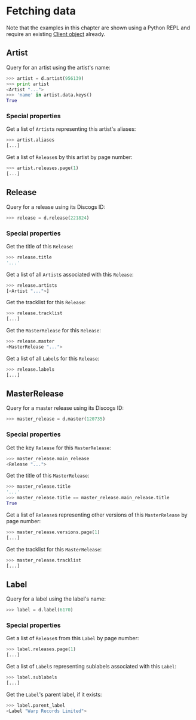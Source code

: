 # Fetching data

Note that the examples in this chapter are shown using a Python REPL and require
an existing [Client object](quickstart.md) already.

## Artist

Query for an artist using the artist's name:

```python
>>> artist = d.artist(956139)
>>> print artist
<Artist "...">
>>> 'name' in artist.data.keys()
True
```

### Special properties

Get a list of `Artist`s representing this artist's aliases:

```python
>>> artist.aliases
[...]
```

Get a list of `Release`s by this artist by page number:

```python
>>> artist.releases.page(1)
[...]
```

## Release

Query for a release using its Discogs ID:

```python
>>> release = d.release(221824)
```

### Special properties

Get the title of this `Release`:

```python
>>> release.title
'...'
```

Get a list of all `Artist`s associated with this `Release`:

```python
>>> release.artists
[<Artist "...">]
```

Get the tracklist for this `Release`:

```python
>>> release.tracklist
[...]
```

Get the `MasterRelease` for this `Release`:

```python
>>> release.master
<MasterRelease "...">
```

Get a list of all `Label`s for this `Release`:

```python
>>> release.labels
[...]
```

## MasterRelease

Query for a master release using its Discogs ID:

```python
>>> master_release = d.master(120735)
```

### Special properties

Get the key `Release` for this `MasterRelease`:

```python
>>> master_release.main_release
<Release "...">
```

Get the title of this `MasterRelease`:

```python
>>> master_release.title
'...'
>>> master_release.title == master_release.main_release.title
True
```

Get a list of `Release`s representing other versions of this `MasterRelease` by
page number:

```python
>>> master_release.versions.page(1)
[...]
```

Get the tracklist for this `MasterRelease`:

```python
>>> master_release.tracklist
[...]
```

## Label

Query for a label using the label's name:

```python
>>> label = d.label(6170)
```

### Special properties

Get a list of `Release`s from this `Label` by page number:

```python
>>> label.releases.page(1)
[...]
```

Get a list of `Label`s representing sublabels associated with this `Label`:

```python
>>> label.sublabels
[...]
```

Get the `Label`'s parent label, if it exists:

```python
>>> label.parent_label
<Label "Warp Records Limited">
```
